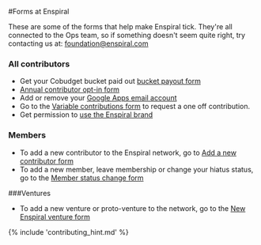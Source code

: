 #Forms at Enspiral


These are some of the forms that help make Enspiral tick. They're all connected to the Ops team, so if something doesn't seem quite right, try contacting us at: foundation@enspiral.com

### All contributors

* Get your Cobudget bucket paid out [bucket payout form](https://handbook.enspiral.com/collabfunding.html)
* [Annual contributor opt-in form](https://docs.google.com/a/enspiral.com/forms/d/e/1FAIpQLSfbcTxIiZR4zvZlVOugVkXb34bcg4iUeB5uwDXveVODOGr5jg/viewform?entry.190767353&entry.977126547=100&entry.1019976978&entry.2103714586&entry.39252034)
* Add or remove your [Google Apps email account](google_apps.md)
* Go to the [Variable contributions form](https://docs.google.com/a/enspiral.com/forms/d/e/1FAIpQLSdSilcJMsP5UCNUwr4e-sElSf0QYt6bLr0zr1g9Sc2-86WHOQ/viewform) to request a  one off contribution.
* Get permission to [use the Enspiral brand](https://goo.gl/forms/imQs3ZenqFz9x4ls1)

### Members

* To add a new contributor to the Enspiral network, go to [Add a new contributor form](https://docs.google.com/a/enspiral.com/forms/d/e/1FAIpQLSfnstSPWmIEscbAfDF_oswNa9vzEnhTTl174JnSJvGHcBlHGw/viewform)
* To add a new member, leave membership or change your hiatus status, go to the [Member status change form](https://docs.google.com/a/enspiral.com/forms/d/e/1FAIpQLSe3pO-XEzduRM3UgrnW1GqAFm9F8NQaHHanjizgpn9EoWyBQA/viewform)

###Ventures


* To add a new venture or proto-venture to the network, go to the [New Enspiral venture form](https://docs.google.com/a/enspiral.com/forms/d/1KpnihByGGSiio0_-ipwG8NML_kXHDe5-Tiq8GrqWq1I/edit?usp=drive_web)

{% include 'contributing_hint.md' %}
